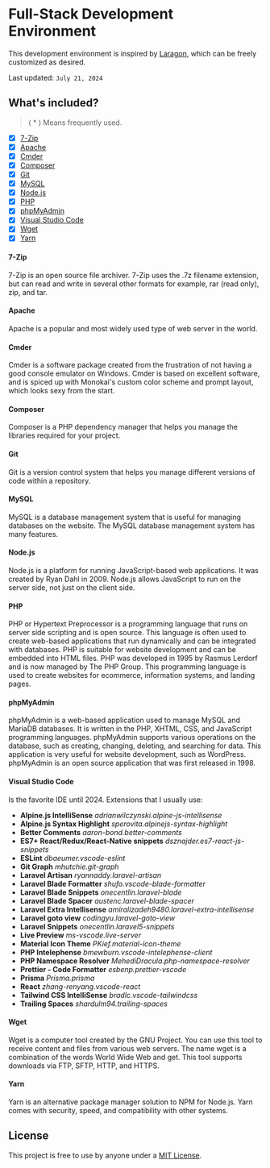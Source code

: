 # Full-Stack Development Environment

This development environment is inspired by [Laragon](https://laragon.org/), which can be freely customized as desired.

Last updated: `July 21, 2024`

## What's included?

> \( \* \) Means frequently used.

- [x] [7-Zip](#7-zip)
- [x] [Apache](#apache)
- [x] [Cmder](#cmder)
- [x] [Composer](#composer)
- [x] [Git](#git)
- [x] [MySQL](#mysql)
- [x] [Node.js](#nodejs)
- [x] [PHP](#php)
- [x] [phpMyAdmin](#phpmyadmin)
- [x] [Visual Studio Code](#visual-studio-code)
- [x] [Wget](#wget)
- [x] [Yarn](#yarn)

#### **7-Zip**

7-Zip is an open source file archiver. 7-Zip uses the .7z filename extension, but can read and write in several other formats for example, rar (read only), zip, and tar.

#### **Apache**

Apache is a popular and most widely used type of web server in the world.

#### **Cmder**

Cmder is a software package created from the frustration of not having a good console emulator on Windows. Cmder is based on excellent software, and is spiced up with Monokai's custom color scheme and prompt layout, which looks sexy from the start.

#### **Composer**

Composer is a PHP dependency manager that helps you manage the libraries required for your project.

#### **Git**

Git is a version control system that helps you manage different versions of code within a repository.

#### **MySQL**

MySQL is a database management system that is useful for managing databases on the website. The MySQL database management system has many features.

#### **Node.js**

Node.js is a platform for running JavaScript-based web applications. It was created by Ryan Dahl in 2009. Node.js allows JavaScript to run on the server side, not just on the client side.

#### **PHP**

PHP or Hypertext Preprocessor is a programming language that runs on server side scripting and is open source. This language is often used to create web-based applications that run dynamically and can be integrated with databases. PHP is suitable for website development and can be embedded into HTML files. PHP was developed in 1995 by Rasmus Lerdorf and is now managed by The PHP Group. This programming language is used to create websites for ecommerce, information systems, and landing pages.

#### **phpMyAdmin**

phpMyAdmin is a web-based application used to manage MySQL and MariaDB databases. It is written in the PHP, XHTML, CSS, and JavaScript programming languages. phpMyAdmin supports various operations on the database, such as creating, changing, deleting, and searching for data. This application is very useful for website development, such as WordPress. phpMyAdmin is an open source application that was first released in 1998.

#### **Visual Studio Code**

Is the favorite IDE until 2024. Extensions that I usually use:

- **Alpine.js IntelliSense** _adrianwilczynski.alpine-js-intellisense_
- **Alpine.js Syntax Highlight** _sperovita.alpinejs-syntax-highlight_
- **Better Comments** _aaron-bond.better-comments_
- **ES7+ React/Redux/React-Native snippets** _dsznajder.es7-react-js-snippets_
- **ESLint** _dbaeumer.vscode-eslint_
- **Git Graph** _mhutchie.git-graph_
- **Laravel Artisan** _ryannaddy.laravel-artisan_
- **Laravel Blade Formatter** _shufo.vscode-blade-formatter_
- **Laravel Blade Snippets** _onecentlin.laravel-blade_
- **Laravel Blade Spacer** _austenc.laravel-blade-spacer_
- **Laravel Extra Intellisense** _amiralizadeh9480.laravel-extra-intellisense_
- **Laravel goto view** _codingyu.laravel-goto-view_
- **Laravel Snippets** _onecentlin.laravel5-snippets_
- **Live Preview** _ms-vscode.live-server_
- **Material Icon Theme** _PKief.material-icon-theme_
- **PHP Intelephense** _bmewburn.vscode-intelephense-client_
- **PHP Namespace Resolver** _MehediDracula.php-namespace-resolver_
- **Prettier - Code Formatter** _esbenp.prettier-vscode_
- **Prisma** _Prisma.prisma_
- **React** _zhang-renyang.vscode-react_
- **Tailwind CSS IntelliSense** _bradlc.vscode-tailwindcss_
- **Trailing Spaces** _shardulm94.trailing-spaces_

#### **Wget**

Wget is a computer tool created by the GNU Project. You can use this tool to receive content and files from various web servers. The name wget is a combination of the words World Wide Web and get. This tool supports downloads via FTP, SFTP, HTTP, and HTTPS.

#### **Yarn**

Yarn is an alternative package manager solution to NPM for Node.js. Yarn comes with security, speed, and compatibility with other systems.

## License

This project is free to use by anyone under a [MIT License](LICENSE).
